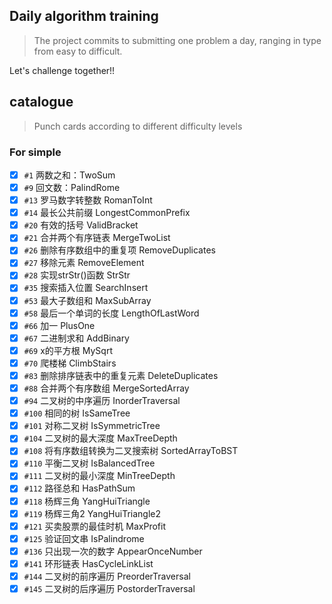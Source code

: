 ## Daily algorithm training

> The project commits to submitting one problem
> a day, ranging in type from easy to difficult.

Let's challenge together!!

## catalogue

> Punch cards according to different difficulty levels

### For simple

- [x] `#1` 两数之和：TwoSum
- [x] `#9` 回文数：PalindRome
- [x] `#13` 罗马数字转整数 RomanToInt
- [x] `#14` 最长公共前缀 LongestCommonPrefix
- [x] `#20` 有效的括号 ValidBracket
- [x] `#21` 合并两个有序链表 MergeTwoList
- [x] `#26` 删除有序数组中的重复项 RemoveDuplicates
- [x] `#27` 移除元素 RemoveElement
- [x] `#28` 实现strStr()函数 StrStr
- [x] `#35` 搜索插入位置 SearchInsert
- [x] `#53` 最大子数组和 MaxSubArray
- [x] `#58` 最后一个单词的长度 LengthOfLastWord
- [x] `#66` 加一 PlusOne
- [x] `#67` 二进制求和 AddBinary
- [x] `#69` x的平方根 MySqrt
- [x] `#70` 爬楼梯 ClimbStairs
- [x] `#83` 删除排序链表中的重复元素 DeleteDuplicates
- [x] `#88` 合并两个有序数组 MergeSortedArray
- [x] `#94` 二叉树的中序遍历 InorderTraversal
- [x] `#100` 相同的树 IsSameTree
- [x] `#101` 对称二叉树 IsSymmetricTree
- [x] `#104` 二叉树的最大深度 MaxTreeDepth
- [x] `#108` 将有序数组转换为二叉搜索树 SortedArrayToBST
- [x] `#110` 平衡二叉树 IsBalancedTree
- [x] `#111` 二叉树的最小深度 MinTreeDepth
- [x] `#112` 路径总和 HasPathSum
- [x] `#118` 杨辉三角 YangHuiTriangle
- [x] `#119` 杨辉三角2 YangHuiTriangle2
- [x] `#121` 买卖股票的最佳时机 MaxProfit
- [x] `#125` 验证回文串 IsPalindrome
- [x] `#136` 只出现一次的数字 AppearOnceNumber
- [x] `#141` 环形链表 HasCycleLinkList
- [x] `#144` 二叉树的前序遍历 PreorderTraversal
- [x] `#145` 二叉树的后序遍历 PostorderTraversal
